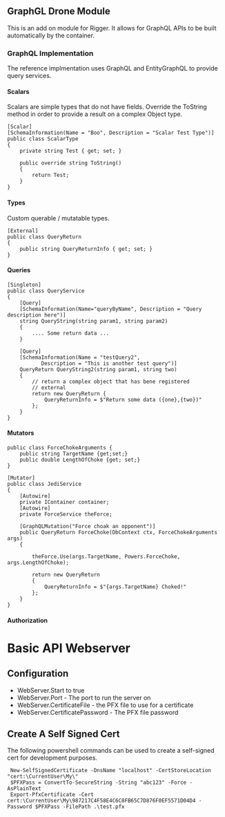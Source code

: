 ## GraphGL Drone Module

This is an add on module for Rigger. It allows for GraphQL APIs to be
built automatically by the container. 

### GraphQL Implementation

The reference implmentation uses GraphQL and EntityGraphQL to provide query
services.

#### Scalars
Scalars are simple types that do not have fields. Override
the ToString method in order to provide a result on a complex Object type.

```
[Scalar]
[SchemaInformation(Name = "Boo", Description = "Scalar Test Type")]
public class ScalarType
{
    private string Test { get; set; }

    public override string ToString()
    {
        return Test;
    }
}
```
#### Types
Custom querable / mutatable types. 

```
[External]
public class QueryReturn
{
    public string QueryReturnInfo { get; set; }
}
```

#### Queries

```
[Singleton]
public class QueryService
{
    [Query]
    [SchemaInformation(Name="queryByName", Description = "Query description here")]
    string QueryString(string param1, string param2)
    {
        .... Some return data ...
    }

    [Query]
    [SchemaInformation(Name = "testQuery2", 
           Description = "This is another test query")]
    QueryReturn QueryString2(string param1, string two)
    {
        // return a complex object that has bene registered
        // external
        return new QueryReturn { 
            QueryReturnInfo = $"Return some data ({one},{two})"
        };
    }
}
```

#### Mutators

```
public class ForceChokeArguments {
    public string TargetName {get;set;}
    public double LengthOfChoke {get; set;}
}

[Mutator]
public class JediService
{
    [Autowire]
    private IContainer container;
    [Autowire]
    private ForceService theForce;

    [GraphQLMutation("Force choak an opponent")]
    public QueryReturn ForceChoke(DbContext ctx, ForceChokeArguments args)
    {

        theForce.Use(args.TargetName, Powers.ForceChoke, args.LengthOfChoke);

        return new QueryReturn
        {
            QueryReturnInfo = $"{args.TargetName} Choked!"
        };
    }
}
```

#### Authorization

# Basic API Webserver

## Configuration
- WebServer.Start to true
- WebServer.Port - The port to run the server on
- WebServer.CertificateFile - the PFX file to use for a certificate
- WebServer.CertificatePassword - The PFX file password

## Create A Self Signed Cert
The following powershell commands can be used to create a self-signed cert for development purposes.
```
 New-SelfSignedCertificate -DnsName "localhost" -CertStoreLocation "cert:\CurrentUser\My\"
 $PFXPass = ConvertTo-SecureString -String "abc123" -Force -AsPlainText
 Export-PfxCertificate -Cert cert:\CurrentUser\My\987217C4F58E4C6C8FB65C7D876F0EF5571D04D4 -Password $PFXPass -FilePath .\test.pfx
```
